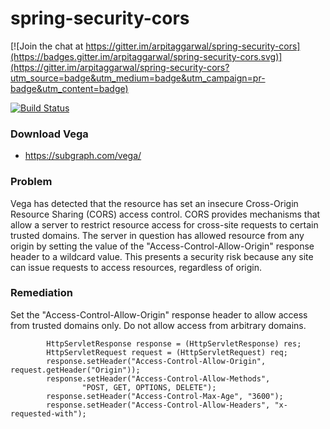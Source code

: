 # spring-security-cors

[![Join the chat at https://gitter.im/arpitaggarwal/spring-security-cors](https://badges.gitter.im/arpitaggarwal/spring-security-cors.svg)](https://gitter.im/arpitaggarwal/spring-security-cors?utm_source=badge&utm_medium=badge&utm_campaign=pr-badge&utm_content=badge)

[![Build Status](https://api.travis-ci.org/arpitaggarwal/spring-security-cors.svg?branch=master)](https://travis-ci.org/arpitaggarwal/spring-security-cors)

### Download Vega

 - https://subgraph.com/vega/
 
### Problem

Vega has detected that the resource has set an insecure Cross-Origin Resource Sharing (CORS) access control. CORS provides mechanisms that allow a server to restrict resource access for cross-site requests to certain trusted domains. The server in question has allowed resource from any origin by setting the value of the "Access-Control-Allow-Origin" response header to a wildcard value. This presents a security risk because any site can issue requests to access resources, regardless of origin. 

### Remediation

Set the "Access-Control-Allow-Origin" response header to allow access from trusted domains only. Do not allow access from arbitrary domains. 

```
        HttpServletResponse response = (HttpServletResponse) res;
		HttpServletRequest request = (HttpServletRequest) req;
		response.setHeader("Access-Control-Allow-Origin", request.getHeader("Origin"));
		response.setHeader("Access-Control-Allow-Methods",
				"POST, GET, OPTIONS, DELETE");
		response.setHeader("Access-Control-Max-Age", "3600");
		response.setHeader("Access-Control-Allow-Headers", "x-requested-with");
```
